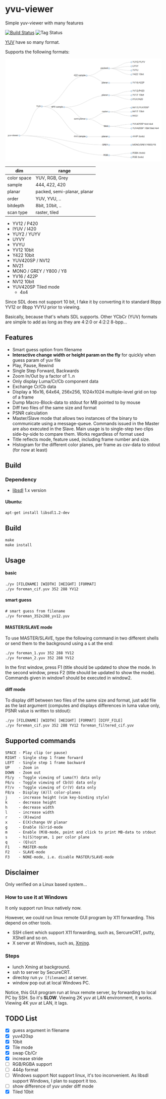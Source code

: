 yvu-viewer
==========

Simple yuv-viewer with many features

[![Build Status](https://travis-ci.org/liuyang1/yuv-viewer.svg?branch=master)](https://travis-ci.org/liuyang1/yuv-viewer)
![Tag Status](https://img.shields.io/github/tag/liuyang1/yuv-viewer.svg)

[YUV](http://www.fourcc.org/yuv.php) have so many format.

Supports the following formats:

![classify](img/classify.png)

| dim         | range                       |
|-------------|-----------------------------|
| color space | YUV, RGB, Grey              |
| sample      | 444, 422, 420               |
| planar      | packed, semi-planar, planar |
| order       | YUV, YVU, ..                |
| bitdepth    | 8bit, 10bit, ..             |
| scan type   | raster, tiled               |

- YV12 / P420
- IYUV / I420
- YUY2 / YUYV
- UYVY
- YVYU
- YV12 10bit
- Y422 10bit
- YUV420SP / NV12
- NV21
- MONO / GREY / Y800 / Y8
- YV16 / 422P
- NV12 10bit
- YUV420SP Tiled mode
    - 4x4

Since SDL does not support 10 bit, I fake it
by converting it to standard 8bpp YV12 or 8bpp YVYU prior to viewing.

Basically, because that's whats SDL supports.
Other YCbCr (YUV) formats are simple to add as long as
they are 4:2:0 or 4:2:2 8-bpp...

Features
--------

- Smart guess option from filename
- **Interactive change width or height param on the fly**
    for quickly when guess param of yuv file
- Play, Pause, Rewind
- Single Step Forward, Backwards
- Zoom In/Out by a factor of 1..n
- Only display Luma/Cr/Cb component data
- Exchange Cr/Cb data
- Display a 16x16, 64x64, 256x256, 1024x1024 multiple-level grid on top of a frame
- Dump Macro-Block-data to stdout for MB pointed to by mouse
- Diff two files of the same size and format
- PSNR calculation
- Master/Slave mode that allows two instances of
  the binary to communicate using a message-queue.
  Commands issued in the Master are also executed
  in the Slave. Main usage is to single-step two clips
  side-by-side to compare them. Works regardless of
  format used
- Title reflects mode, feature used, including
  frame number and size.
- Histogram for the different color planes, per frame
  as csv-data to stdout (for now at least)

Build
-----

### Dependency
- [libsdl](http://www.libsdl.org/) 1.x version

#### Ubuntu:

    apt-get install libsdl1.2-dev

## Build

    make
    make install

Usage
-----

#### basic

    ./yv [FILENAME] [WIDTH] [HEIGHT] [FORMAT]
    ./yv foreman_cif.yuv 352 288 YV12

#### smart guess

    # smart guess from filename
    ./yv foreman_352x288_yv12.yuv

#### MASTER/SLAVE mode

To use MASTER/SLAVE, type the following
command in two different shells or send them to
the background using a `&` at the end:

    ./yv foreman_1.yuv 352 288 YV12
    ./yv foreman_2.yuv 352 288 YV12

In the first window, press F1 (title should be updated
to show the mode. In the second window, press F2
(title should be updated to show the mode).
Commands given in window1 should be executed in window2.

#### diff mode

To display diff between two files of the same size
and format, just add file as the last argument
(computes and displays differences in luma value only,
PSNR value is written to stdout):

    ./yv [FILENAME] [WIDTH] [HEIGHT] [FORMAT] [DIFF_FILE]
    ./yv foreman_cif.yuv 352 288 YV12 foreman_filtered_cif.yuv

Supported commands
------------------

    SPACE - Play clip (or pause)
    RIGHT - Single step 1 frame forward
    LEFT  - Single step 1 frame backward
    UP    - Zoom in
    DOWN  - Zoom out
    F5/y  - Toggle viewing of Luma(Y) data only
    F6/u  - Toggle viewing of Cb(U) data only
    F7/v  - Toggle viewing of Cr(V) data only
    F8/a  - Display (A)ll color-planes
    j     - increase height (vim key-binding style)
    k     - decrease height
    h     - decrease width
    l     - increase width
    r     - (R)ewind
    x     - E(X)change UV planar
    g     - Enable (G)rid-mode
    m     - Enable (M)B-mode, point and click to print MB-data to stdout
    s     - hi(S)togram, 1 per color plane
    q     - (Q)uit
    F1    - MASTER-mode
    F2    - SLAVE-mode
    F3    - NONE-mode, i.e. disable MASTER/SLAVE-mode

Disclaimer
----------

Only verified on a Linux based system...

### How to use it at Windows
It only support run linux natively now.

However, we could run linux remote GUI program by X11 forwarding. This depend
on other tools.

* SSH client which support X11 forwarding, such as, SercureCRT, putty, XShell and so on.
* X server at Windows, such as, [Xming](https://sourceforge.net/projects/xming/).

### Steps
- lunch Xming at background.
- ssh to server by SecureCRT.
- directoy run `yv [filename]` at server.
- window pop out at local Windows PC.

Notice, this GUI program run at linux remote server, by forwarding to local PC
by SSH. So it's **SLOW**. Viewing 2K yuv at LAN environment, it works.
Viewing 4K yuv at LAN, it lags.

TODO List
---------

- [X] guess argument in filename
- [X] yuv420sp
- [X] 10bit
- [X] Tile mode
- [X] swap Cb/Cr
- [X] increase stride
- [ ] RGB/RGBA support
- [ ] 444p format
- [ ] Windows support
    Not support linux, it's too inconvenient. As libsdl support Windows, I plan
    to support it too.
- [ ] show difference of yuv under diff mode
- [X] Tiled 10bit
